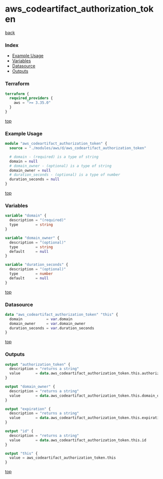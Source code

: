 # aws_codeartifact_authorization_token

[back](../aws.md)

### Index

- [Example Usage](#example-usage)
- [Variables](#variables)
- [Datasource](#datasource)
- [Outputs](#outputs)

### Terraform

```terraform
terraform {
  required_providers {
    aws = ">= 3.35.0"
  }
}
```

[top](#index)

### Example Usage

```terraform
module "aws_codeartifact_authorization_token" {
  source = "./modules/aws/d/aws_codeartifact_authorization_token"

  # domain - (required) is a type of string
  domain = null
  # domain_owner - (optional) is a type of string
  domain_owner = null
  # duration_seconds - (optional) is a type of number
  duration_seconds = null
}
```

[top](#index)

### Variables

```terraform
variable "domain" {
  description = "(required)"
  type        = string
}

variable "domain_owner" {
  description = "(optional)"
  type        = string
  default     = null
}

variable "duration_seconds" {
  description = "(optional)"
  type        = number
  default     = null
}
```

[top](#index)

### Datasource

```terraform
data "aws_codeartifact_authorization_token" "this" {
  domain           = var.domain
  domain_owner     = var.domain_owner
  duration_seconds = var.duration_seconds
}
```

[top](#index)

### Outputs

```terraform
output "authorization_token" {
  description = "returns a string"
  value       = data.aws_codeartifact_authorization_token.this.authorization_token
}

output "domain_owner" {
  description = "returns a string"
  value       = data.aws_codeartifact_authorization_token.this.domain_owner
}

output "expiration" {
  description = "returns a string"
  value       = data.aws_codeartifact_authorization_token.this.expiration
}

output "id" {
  description = "returns a string"
  value       = data.aws_codeartifact_authorization_token.this.id
}

output "this" {
  value = aws_codeartifact_authorization_token.this
}
```

[top](#index)